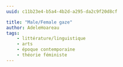 ```yaml
---
uuid: c11b23e4-b5a4-4b2d-a295-da2c9f20d8cf

title: "Male/Female gaze"
author: AdeleHoareau
tags:
    - littérature/linguistique
    - arts
    - époque contemporaine
    - théorie féministe
---
```

